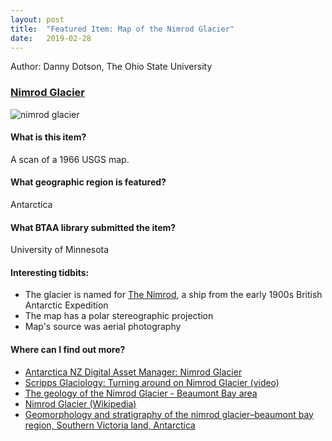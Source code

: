 ```yaml
---
layout: post
title:  "Featured Item: Map of the Nimrod Glacier"
date:   2019-02-28
---
```


Author: Danny Dotson, The Ohio State University

### [Nimrod Glacier](https://geo.btaa.org/catalog/ANT-REF-MT2503-066)
![nimrod glacier](https://user-images.githubusercontent.com/2367677/53434236-be8ba080-39bb-11e9-9d47-4134abb29d26.jpg)


#### What is this item?
A scan of a 1966 USGS map.

#### What geographic region is featured?
Antarctica

#### What BTAA library submitted the item?
University of Minnesota

#### Interesting tidbits:
- The glacier is named for [The Nimrod](https://en.wikipedia.org/wiki/Nimrod_(ship)), a ship from the early 1900s British Antarctic Expedition
- The map has a polar stereographic projection
- Map's source was aerial photography


#### Where can I find out more?
- [Antarctica NZ Digital Asset Manager: Nimrod Glacier](https://adam.antarcticanz.govt.nz/nodes/view/21558)
- [Scripps Glaciology: Turning around on Nimrod Glacier (video)](https://www.youtube.com/watch?v=dkgb1XdE9PE)
- [The geology of the Nimrod Glacier - Beaumont Bay area](https://gcmd.nasa.gov/search/Titles.do?AutoDisplayTitles=true&subset=amd&entry=K002_1960_1961_NZ_2#titles)
- [Nimrod Glacier (Wikipedia)](https://en.wikipedia.org/wiki/Nimrod_Glacier)
- [Geomorphology and stratigraphy of the nimrod glacier–beaumont bay region, Southern Victoria land, Antarctica](https://doi.org/10.1080/00288306.1963.10422076)

